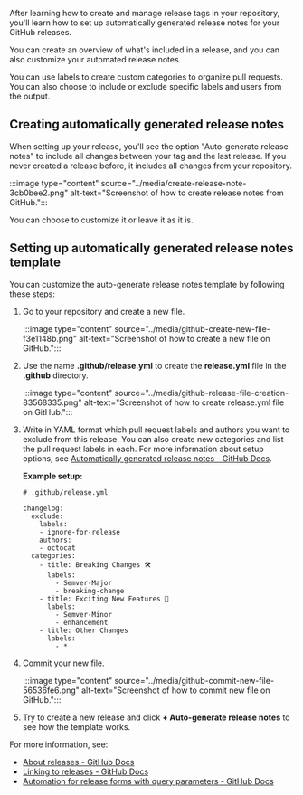 After learning how to create and manage release tags in your repository, you'll learn how to set up automatically generated release notes for your GitHub releases.

You can create an overview of what's included in a release, and you can also customize your automated release notes.

You can use labels to create custom categories to organize pull requests. You can also choose to include or exclude specific labels and users from the output.

## Creating automatically generated release notes

When setting up your release, you'll see the option "Auto-generate release notes" to include all changes between your tag and the last release. If you never created a release before, it includes all changes from your repository.

:::image type="content" source="../media/create-release-note-3cb0bee2.png" alt-text="Screenshot of how to create release notes from GitHub.":::

You can choose to customize it or leave it as it is.

## Setting up automatically generated release notes template

You can customize the auto-generate release notes template by following these steps:

1.  Go to your repository and create a new file.

    :::image type="content" source="../media/github-create-new-file-f3e1148b.png" alt-text="Screenshot of how to create a new file on GitHub.":::

2.  Use the name **.github/release.yml** to create the **release.yml** file in the **.github** directory.

    :::image type="content" source="../media/github-release-file-creation-83568335.png" alt-text="Screenshot of how to create release.yml file on GitHub.":::

3.  Write in YAML format which pull request labels and authors you want to exclude from this release. You can also create new categories and list the pull request labels in each. For more information about setup options, see [Automatically generated release notes - GitHub Docs](https://docs.github.com/en/repositories/releasing-projects-on-github/automatically-generated-release-notes#configuration-options).

    **Example setup:**

    ```YML
    # .github/release.yml

    changelog:
      exclude:
        labels:
        - ignore-for-release
        authors:
        - octocat
      categories:
        - title: Breaking Changes 🛠
          labels:
            - Semver-Major
            - breaking-change
        - title: Exciting New Features 🎉
          labels:
            - Semver-Minor
            - enhancement
        - title: Other Changes
          labels:
            - *
    ```

4.  Commit your new file.

    :::image type="content" source="../media/github-commit-new-file-56536fe6.png" alt-text="Screenshot of how to commit new file on GitHub.":::

5.  Try to create a new release and click **+ Auto-generate release notes** to see how the template works.

For more information, see:

- [About releases - GitHub Docs](https://docs.github.com/repositories/releasing-projects-on-github/about-releases)
- [Linking to releases - GitHub Docs](https://docs.github.com/repositories/releasing-projects-on-github/linking-to-releases)
- [Automation for release forms with query parameters - GitHub Docs](https://docs.github.com/repositories/releasing-projects-on-github/automation-for-release-forms-with-query-parameters)
